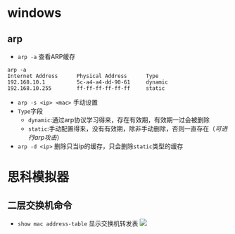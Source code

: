 # windows
## arp
- `arp -a` 查看ARP缓存
```shell
arp -a
Internet Address      Physical Address      Type
192.168.10.1          5c-a4-a4-dd-90-61     dynamic
192.168.10.255        ff-ff-ff-ff-ff-ff     static
```
- `arp -s <ip> <mac>` 手动设置
- `Type`字段
	- `dynamic`:通过arp协议学习得来，存在有效期，有效期一过会被删除
	- `static`:手动配置得来，没有有效期，除非手动删除，否则一直存在（*可进行arp攻击*）
- `arp -d <ip>` 删除只当ip的缓存，只会删除`static`类型的缓存

# 思科模拟器
## 二层交换机命令
- `show mac address-table` 显示交换机转发表
![](Pasted%20image%2020250110234248.png)
